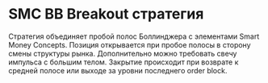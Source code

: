 # SMC BB Breakout стратегия

Стратегия объединяет пробой полос Боллинджера с элементами Smart Money Concepts. Позиция открывается при пробое полосы в сторону смены структуры рынка. Дополнительно можно требовать свечу импульса с большим телом. Закрытие происходит при возврате к средней полосе или выходе за уровни последнего order block.
